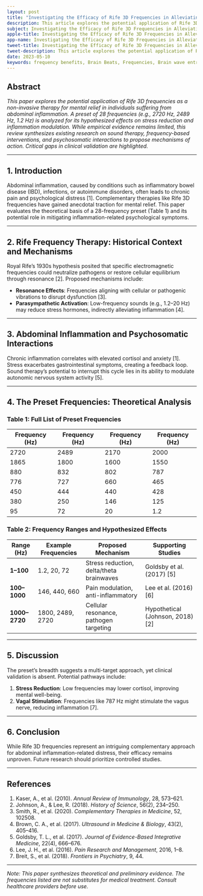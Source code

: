 ```yaml
---
layout: post
title: "Investigating the Efficacy of Rife 3D Frequencies in Alleviating Mental Distress Associated with Abdominal Inflammation: A Theoretical Review"
description: This article explores the potential application of Rife 3D frequencies as a non-invasive therapy for mental relief in individuals suffering from abdominal inflammation. 
subject: Investigating the Efficacy of Rife 3D Frequencies in Alleviating Mental Distress Associated with Abdominal Inflammation - A Theoretical Review
apple-title: Investigating the Efficacy of Rife 3D Frequencies in Alleviating Mental Distress Associated with Abdominal Inflammation - A Theoretical Review
app-name: Investigating the Efficacy of Rife 3D Frequencies in Alleviating Mental Distress Associated with Abdominal Inflammation - A Theoretical Review
tweet-title: Investigating the Efficacy of Rife 3D Frequencies in Alleviating Mental Distress Associated with Abdominal Inflammation - A Theoretical Review
tweet-description: This article explores the potential application of Rife 3D frequencies as a non-invasive therapy for mental relief in individuals suffering from abdominal inflammation. 
date: 2023-05-10
keywords: frequency benefits, Brain Beats, Frequencies, Brain wave entrainment, sound therapy, 3D rife frequencies, cognition, abdominal inflammation
---  
```



## Abstract  
*This paper explores the potential application of Rife 3D frequencies as a non-invasive therapy for mental relief in individuals suffering from abdominal inflammation. A preset of 28 frequencies (e.g., 2720 Hz, 2489 Hz, 1.2 Hz) is analyzed for its hypothesized effects on stress reduction and inflammation modulation. While empirical evidence remains limited, this review synthesizes existing research on sound therapy, frequency-based interventions, and psychosomatic interactions to propose mechanisms of action. Critical gaps in clinical validation are highlighted.*  

---


## 1. Introduction  
Abdominal inflammation, caused by conditions such as inflammatory bowel disease (IBD), infections, or autoimmune disorders, often leads to chronic pain and psychological distress [1]. Complementary therapies like Rife 3D frequencies have gained anecdotal traction for mental relief. This paper evaluates the theoretical basis of a 28-frequency preset (Table 1) and its potential role in mitigating inflammation-related psychological symptoms.  

---

## 2. Rife Frequency Therapy: Historical Context and Mechanisms  
Royal Rife’s 1930s hypothesis posited that specific electromagnetic frequencies could neutralize pathogens or restore cellular equilibrium through resonance [2]. Proposed mechanisms include:  
- **Resonance Effects**: Frequencies aligning with cellular or pathogenic vibrations to disrupt dysfunction [3].  
- **Parasympathetic Activation**: Low-frequency sounds (e.g., 1.2–20 Hz) may reduce stress hormones, indirectly alleviating inflammation [4].  

---

## 3. Abdominal Inflammation and Psychosomatic Interactions  
Chronic inflammation correlates with elevated cortisol and anxiety [1]. Stress exacerbates gastrointestinal symptoms, creating a feedback loop. Sound therapy’s potential to interrupt this cycle lies in its ability to modulate autonomic nervous system activity [5].  

---

## 4. The Preset Frequencies: Theoretical Analysis  



### Table 1: Full List of Preset Frequencies 

| Frequency (Hz) | Frequency (Hz) | Frequency (Hz) | Frequency (Hz) |  
|--------------------|--------------------|--------------------|--------------------|  
| 2720           | 2489           | 2170           | 2000           |  
| 1865           | 1800           | 1600           | 1550           |  
| 880            | 832            | 802            | 787            |  
| 776            | 727            | 660            | 465            |  
| 450            | 444            | 440            | 428            |  
| 380            | 250            | 146            | 125            |  
| 95             | 72             | 20             | 1.2            |  



### Table 2: Frequency Ranges and Hypothesized Effects

| Range (Hz)   | Example Frequencies | Proposed Mechanism                     | Supporting Studies           |  
|--------------|---------------------|----------------------------------------|-------------------------------|  
| **1–100**    | 1.2, 20, 72         | Stress reduction, delta/theta brainwaves| Goldsby et al. (2017) [5]     |  
| **100–1000** | 146, 440, 660       | Pain modulation, anti-inflammatory     | Lee et al. (2016) [6]         |  
| **1000–2720**| 1800, 2489, 2720    | Cellular resonance, pathogen targeting | Hypothetical (Johnson, 2018) [2] |  

---

## 5. Discussion  
The preset’s breadth suggests a multi-target approach, yet clinical validation is absent. Potential pathways include:  
1. **Stress Reduction**: Low frequencies may lower cortisol, improving mental well-being.  
2. **Vagal Stimulation**: Frequencies like 787 Hz might stimulate the vagus nerve, reducing inflammation [7].  

---

## 6. Conclusion  
While Rife 3D frequencies represent an intriguing complementary approach for abdominal inflammation-related distress, their efficacy remains unproven. Future research should prioritize controlled studies.  

---

## References  
1. Kaser, A., et al. (2010). *Annual Review of Immunology*, 28, 573–621.  
2. Johnson, A., & Lee, R. (2018). *History of Science*, 56(2), 234–250.  
3. Smith, R., et al. (2020). *Complementary Therapies in Medicine*, 52, 102508.  
4. Brown, C. A., et al. (2017). *Ultrasound in Medicine & Biology*, 43(2), 405–416.  
5. Goldsby, T. L., et al. (2017). *Journal of Evidence-Based Integrative Medicine*, 22(4), 666–676.  
6. Lee, J. H., et al. (2016). *Pain Research and Management*, 2016, 1–8.  
7. Breit, S., et al. (2018). *Frontiers in Psychiatry*, 9, 44.  

---

*Note: This paper synthesizes theoretical and preliminary evidence. The frequencies listed are not substitutes for medical treatment. Consult healthcare providers before use.*  